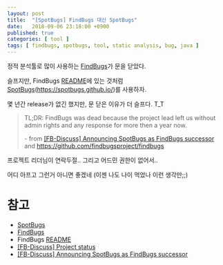 ```yaml
---
layout: post
title:  "[SpotBugs] FindBugs 대신 SpotBugs"
date:   2018-09-06 23:18:00 +0900
published: true
categories: [ tool ]
tags: [ findbugs, spotbugs, tool, static analysis, bug, java ]
---
```


정적 분석툴로 많이 사용하는 [FindBugs](http://findbugs.sourceforge.net/)가 문을 닫았다.

슬프지만, FindBugs [README](https://github.com/findbugsproject/findbugs/blob/master/README.md)에 있는 것처럼 [SpotBugs](https://spotbugs.github.io/)(<https://spotbugs.github.io/>)를 사용하자.

몇 년간 release가 없긴 했지만, 문 닫은 이유가 더 슬프다. T_T

> TL;DR: FindBugs was dead because the project lead left us without admin rights and any response for more then a year now.
>
> \- from [[FB-Discuss] Announcing SpotBugs as FindBugs successor](https://mailman.cs.umd.edu/pipermail/findbugs-discuss/2017-September/004383.html)
> and <https://github.com/findbugsproject/findbugs>

프로젝트 리더님이 연락두절.. 그리고 어드민 권한이 없어서..

어디 아프고 그런거 아니면 좋겠네 (이젠 나도 나이 먹었나 이런 생각만;;)


# 참고

- [SpotBugs](https://spotbugs.github.io/)
- [FindBugs](http://findbugs.sourceforge.net/)
- FindBugs [README](https://github.com/findbugsproject/findbugs/blob/master/README.md)
- [[FB-Discuss] Project status](https://mailman.cs.umd.edu/pipermail/findbugs-discuss/2016-November/004321.html)
- [[FB-Discuss] Announcing SpotBugs as FindBugs successor](https://mailman.cs.umd.edu/pipermail/findbugs-discuss/2017-September/004383.html)
